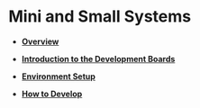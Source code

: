# Mini and Small Systems<a name="EN-US_TOPIC_0000001112826850"></a>

-   **[Overview](overview-0.md)**  

-   **[Introduction to the Development Boards](introduction-to-the-development-boards.md)**  

-   **[Environment Setup](environment-setup.md)**  

-   **[How to Develop](how-to-develop.md)**  


